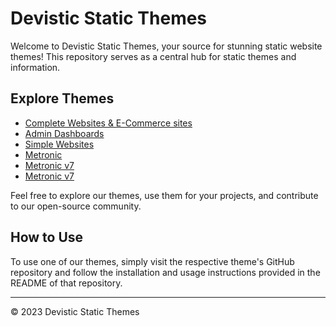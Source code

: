 # Devistic Static Themes

Welcome to Devistic Static Themes, your source for stunning static website themes! This repository serves as a central hub for static themes and information.

## Explore Themes

- [Complete Websites & E-Commerce sites](https://devistic-static-themes.github.io/complete.github.io/)
- [Admin Dashboards](https://devistic-static-themes.github.io/dashboards.github.io/)
- [Simple Websites](https://devistic-static-themes.github.io/simple.github.io/)
- [Metronic](https://devistic-static-themes.github.io/metronic.github.io/)
- [Metronic v7](https://devistic-static-themes.github.io/metronic_v7.github.io/)
- [Metronic v7](https://devistic-static-themes.github.io/metronic_v8.github.io/)

Feel free to explore our themes, use them for your projects, and contribute to our open-source community.

## How to Use

To use one of our themes, simply visit the respective theme's GitHub repository and follow the installation and usage instructions provided in the README of that repository.

---

&copy; 2023 Devistic Static Themes
